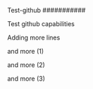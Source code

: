 Test-github
###########

Test github capabilities

Adding more lines

and more (1)


and more (2)


and more (3)
